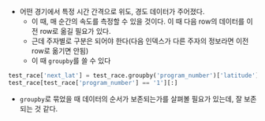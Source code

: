 - 어떤 경기에서 특정 시간 간격으로 위도, 경도 데이터가 주어졌다.
	- 이 때, 매 순간의 속도를 측정할 수 있을 것이다. 이 때 다음 row의 데이터를 이전 row로 옮길 필요가 있다.
	- 근데 주자별로 구분은 되어야 한다(다음 인덱스가 다른 주자의 정보라면 이전 row로 옮기면 안됨)
	- 이 때 `groupby`를 쓸 수 있다
```python
test_race['next_lat'] = test_race.groupby('program_number')['latitude'].shift(-1)
test_race[test_race['program_number'] == '1'][:]
```
- `groupby`로 묶었을 때 데이터의 순서가 보존되는가를 살펴볼 필요가 있는데, 잘 보존되는 것 같다.